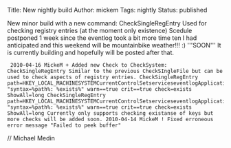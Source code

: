 Title: New nightly build
Author: mickem
Tags: nightly
Status: published

New minor build with a new command: CheckSingleRegEntry Used for
checking registry entries (at the moment only existence) Scedule
postponed 1 week since the eventlog took a bit more time ten I had
anticipated and this weekend will be mountainbike weather!!! :)
'''SOON''' It is currently building and hopefully will be posted after
that.

     2010-04-16 MickeM + Added new Check to CheckSystem: CheckSingleRegEntry Similar to the previous CheckSIngleFile but can be used to check aspects of registry entries. CheckSingleRegEntry path=HKEY_LOCAL_MACHINESYSTEMCurrentControlSetserviceseventlogApplicationMaxSize "syntax=%path%: %exists%" warn==true crit==true check=exists ShowAll=long CheckSingleRegEntry path=HKEY_LOCAL_MACHINESYSTEMCurrentControlSetserviceseventlogApplicationMaxSizeYY "syntax=%path%: %exists%" warn==true crit==true check=exists ShowAll=long Currently only supports checking existanse of keys but more checks will be added soon. 2010-04-14 MickeM ! Fixed erroneous error message "Failed to peek buffer" 

// Michael Medin

